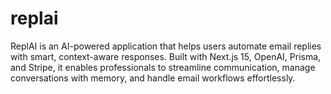 # replai

ReplAI is an AI-powered application that helps users automate email replies with smart, context-aware responses. Built with Next.js 15, OpenAI, Prisma, and Stripe, it enables professionals to streamline communication, manage conversations with memory, and handle email workflows effortlessly.
